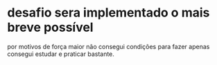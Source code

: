 # desafio sera implementado o mais breve possível
por motivos de força maior não consegui condições para fazer
apenas consegui estudar e praticar bastante.

